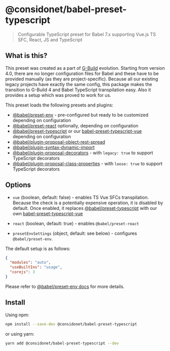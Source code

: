 # @considonet/babel-preset-typescript

> Configurable TypeScript preset for Babel 7.x supporting Vue.js TS SFC, React, JS and TypeScript

## What is this?

This preset was created as a part of [G-Build](https://www.npmjs.com/package/@considonet/g-build) evolution. Starting from version 4.0, there are no longer configuration files for Babel and these have to be provided manually (as they are project-specific). Because all our existing legacy projects have exactly the same config, this package makes the transition to G-Build 4 and Babel TypeScript transpilation easy. Also it provides a setup which was proved to work for us.

This preset loads the following presets and plugins:

- [@babel/preset-env](https://babeljs.io/docs/en/babel-preset-env) - pre-configured but ready to be customized depending on configuration
- [@babel/preset-react](https://babeljs.io/docs/en/babel-preset-react) optionally, depending on configuration
- [@babel/preset-typescript](https://babeljs.io/docs/en/babel-preset-typescript) or our [babel-preset-typescript-vue](https://www.npmjs.com/package/babel-preset-typescript-vue) depending on configuration
- [@babel/plugin-proposal-object-rest-spread](https://babeljs.io/docs/en/babel-plugin-proposal-object-rest-spread)
- [@babel/plugin-syntax-dynamic-import](https://babeljs.io/docs/en/babel-plugin-syntax-dynamic-import)
- [@babel/plugin-proposal-decorators](https://babeljs.io/docs/en/babel-plugin-proposal-decorators) - with `legacy: true` to support TypeScript decorators
- [@babel/plugin-proposal-class-properties](https://babeljs.io/docs/en/babel-plugin-proposal-class-properties) - with `loose: true` to support TypeScript decorators

## Options

- `vue` (boolean, default: false) - enables TS Vue SFCs transpilation. Because the check is a potentially expensive operation, it is disabled by default. Once enabled, it replaces [@babel/preset-typescript](https://babeljs.io/docs/en/babel-preset-typescript) with our own [babel-preset-typescript-vue](https://www.npmjs.com/package/babel-preset-typescript-vue) 

- `react` (boolean, default: true) - enables `@babel/preset-react`

- `presetEnvSettings` (object, default: see below) - configures `@babel/preset-env`.

The default setup is as follows:

```json
{
  "modules": "auto",
  "useBuiltIns": "usage",
  "corejs": 3
}
```

Please refer to [@babel/preset-env docs](https://babeljs.io/docs/en/babel-preset-env) for more details.

## Install

Using npm:

```sh
npm install --save-dev @considonet/babel-preset-typescript
```

or using yarn:

```sh
yarn add @considonet/babel-preset-typescript --dev
```

